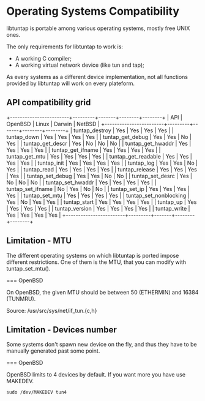 Operating Systems Compatibility
===============================

libtuntap is portable among various operating systems, mostly free UNIX ones.

The only requirements for libtuntap to work is:

   * A working C compiler;
   * A working virtual network device (like tun and tap);

As every systems as a different device implementation, not all functions
provided by libtuntap will work on every plateform.

API compatibility grid
----------------------

+------------------------+---------+-------+--------+--------+
| API                    | OpenBSD | Linux | Darwin | NetBSD |
+------------------------+---------+-------+--------+--------+
| tuntap_destroy         |   Yes   |  Yes  |   Yes  |   Yes  |
| tuntap_down            |   Yes   |  Yes  |   Yes  |   Yes  |
| tuntap_get_debug       |   Yes   |  Yes  |   No   |   Yes  |
| tuntap_get_descr       |   Yes   |  No   |   No   |   No   |
| tuntap_get_hwaddr      |   Yes   |  Yes  |   Yes  |   Yes  |
| tuntap_get_ifname      |   Yes   |  Yes  |   Yes  |   Yes  |
| tuntap_get_mtu         |   Yes   |  Yes  |   Yes  |   Yes  |
| tuntap_get_readable    |   Yes   |  Yes  |   Yes  |   Yes  |
| tuntap_init            |   Yes   |  Yes  |   Yes  |   Yes  |
| tuntap_log             |   Yes   |  Yes  |   No   |   Yes  |
| tuntap_read            |   Yes   |  Yes  |   Yes  |   Yes  |
| tuntap_release         |   Yes   |  Yes  |   Yes  |   Yes  |
| tuntap_set_debug       |   Yes   |  Yes  |   No   |   No   |
| tuntap_set_desrc       |   Yes   |  No   |   No   |   No   |
| tuntap_set_hwaddr      |   Yes   |  Yes  |   Yes  |   Yes  |
| tuntap_set_ifname      |   No    |  Yes  |   No   |   No   |
| tuntap_set_ip          |   Yes   |  Yes  |   Yes  |   Yes  |
| tuntap_set_mtu         |   Yes   |  Yes  |   Yes  |   Yes  |
| tuntap_set_nonblocking |   Yes   |  No   |   Yes  |   Yes  |
| tuntap_start           |   Yes   |  Yes  |   Yes  |   Yes  |
| tuntap_up              |   Yes   |  Yes  |   Yes  |   Yes  |
| tuntap_version         |   Yes   |  Yes  |   Yes  |   Yes  |
| tuntap_write           |   Yes   |  Yes  |   Yes  |   Yes  |
+------------------------+---------+-------+--------+--------+

Limitation - MTU
----------------

The different operating systems on which libtuntap is ported impose different
restrictions. One of them is the MTU, that you can modify with tuntap_set_mtu().

=== OpenBSD

On OpenBSD, the given MTU should be between 50 (ETHERMIN) and 16384 (TUNMRU).

Source: /usr/src/sys/net/if_tun.{c,h}

Limitation - Devices number
---------------------------

Some systems don't spawn new device on the fly, and thus they have to be
manually generated past some point.

=== OpenBSD

OpenBSD limits to 4 devices by default. If you want more you have use MAKEDEV.

    sudo /dev/MAKEDEV tun4

